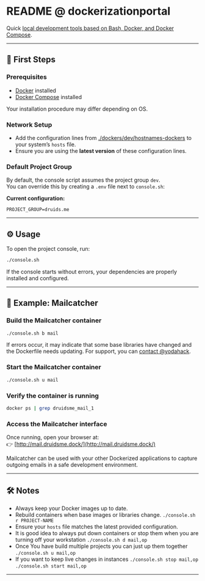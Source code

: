 # README @ dockerizationportal

Quick [local development tools based on Bash, Docker, and Docker Compose](https://github.com/grzechowski/dockerization).

---

## 🚀 First Steps

### Prerequisites
- [Docker](https://docs.docker.com/get-docker/) installed  
- [Docker Compose](https://docs.docker.com/compose/install/) installed

Your installation procedure may differ depending on OS.

### Network Setup
- Add the configuration lines from [./dockers/dev/hostnames-dockers](./dockers/dev/hostnames-dockers) to your system’s `hosts` file.  
- Ensure you are using the **latest version** of these configuration lines.

### Default Project Group
By default, the console script assumes the project group `dev`.  
You can override this by creating a `.env` file next to `console.sh`:

**Current configuration:**

```env
PROJECT_GROUP=druids.me
```

---

## ⚙️ Usage

To open the project console, run:

```bash
./console.sh
```

If the console starts without errors, your dependencies are properly installed and configured.

---

## 📨 Example: Mailcatcher

### Build the Mailcatcher container
```bash
./console.sh b mail
```

If errors occur, it may indicate that some base libraries have changed and the Dockerfile needs updating. For support, you can [contact @yodahack](https://github.com/yodahack).

### Start the Mailcatcher container
```bash
./console.sh u mail
```

### Verify the container is running
```bash
docker ps | grep druidsme_mail_1
```

### Access the Mailcatcher interface
Once running, open your browser at:  
👉 [http://mail.druidsme.dock/](http://mail.druidsme.dock/)  

Mailcatcher can be used with your other Dockerized applications to capture outgoing emails in a safe development environment.

---

## 🛠 Notes
- Always keep your Docker images up to date.  
- Rebuild containers when base images or libraries change. ``./console.sh r PROJECT-NAME``
- Ensure your `hosts` file matches the latest provided configuration.
- It is good idea to always put down containers or stop them when you are turning off your workstation ``./console.sh d mail,op``
- Once You have build multiple projects you can just up them together ``./console.sh u mail,op``
- If you want to keep live changes in instances ``./console.sh stop mail,op`` ``./console.sh start mail,op``

---
